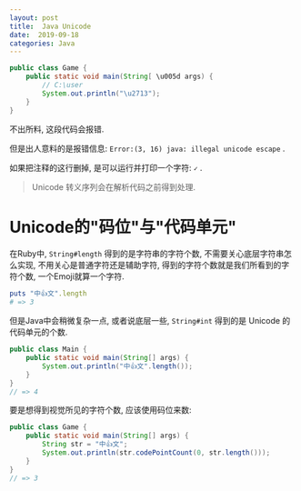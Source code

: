 ```yaml
---
layout: post
title:  Java Unicode
date:  2019-09-18
categories: Java
---
```


```java
public class Game {
    public static void main(String[ \u005d args) {
        // C:\user
        System.out.println("\u2713");
    }
}
```

不出所料, 这段代码会报错. 

但是出人意料的是报错信息: `Error:(3, 16) java: illegal unicode escape` .

如果把注释的这行删掉, 是可以运行并打印一个字符: `✓` .

> Unicode 转义序列会在解析代码之前得到处理.

# Unicode的"码位"与"代码单元"
 
在Ruby中, `String#length` 得到的是字符串的字符个数, 
不需要关心底层字符串怎么实现, 不用关心是普通字符还是辅助字符,
得到的字符个数就是我们所看到的字符个数, 一个Emoji就算一个字符.

```ruby
puts "中👍文".length
# => 3
```

但是Java中会稍微复杂一点, 或者说底层一些, `String#int` 得到的是 Unicode 的代码单元的个数.
```java
public class Main {
    public static void main(String[] args) {
        System.out.println("中👍文".length());
    }
}
// => 4
```

要是想得到视觉所见的字符个数, 应该使用码位来数:

```java
public class Game {
    public static void main(String[] args) {
        String str = "中👍文";
        System.out.println(str.codePointCount(0, str.length()));
    }
}
// => 3
```
